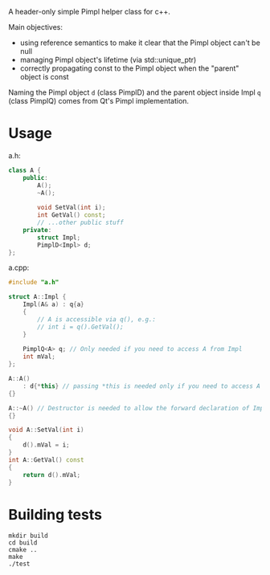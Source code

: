 A header-only simple Pimpl helper class for c++.

Main objectives:
- using reference semantics to make it clear that the Pimpl object can't be null
- managing Pimpl object's lifetime (via std::unique_ptr)
- correctly propagating const to the Pimpl object when the "parent" object is const

Naming the Pimpl object `d` (class PimplD) and the parent object inside Impl `q` (class PimplQ) comes from Qt's Pimpl implementation.

# Usage

a.h:
```cpp
class A {
    public:
        A();
        ~A();
        
        void SetVal(int i);
        int GetVal() const;
        // ...other public stuff
    private:
        struct Impl;
        PimplD<Impl> d;
};
```

a.cpp:
```cpp
#include "a.h"

struct A::Impl {
    Impl(A& a) : q{a}
    {
        // A is accessible via q(), e.g.:
        // int i = q().GetVal();
    }
    
    PimplQ<A> q; // Only needed if you need to access A from Impl
    int mVal;
};

A::A()
    : d{*this} // passing *this is needed only if you need to access A from Impl
{}

A::~A() // Destructor is needed to allow the forward declaration of Impl with std::unique_ptr
{}

void A::SetVal(int i)
{
    d().mVal = i;
}
int A::GetVal() const
{
    return d().mVal;
}
```

# Building tests

```
mkdir build
cd build
cmake ..
make
./test
```
